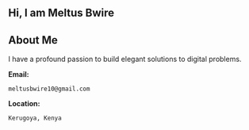 ## Hi, I am Meltus Bwire


## About Me

I have a profound passion to build elegant solutions to digital problems.

<b>Email:</b> 

    meltusbwire10@gmail.com

<b>Location:</b>

    Kerugoya, Kenya
